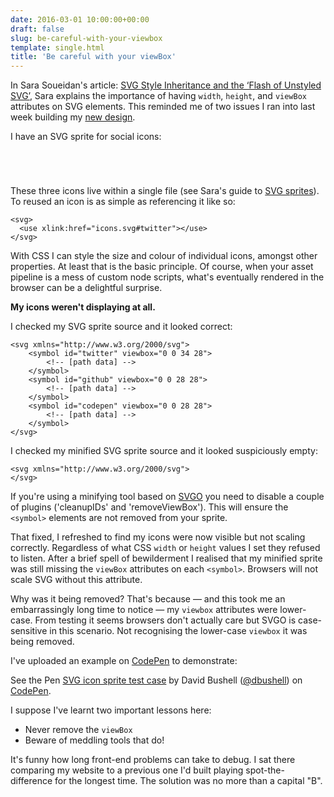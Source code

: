 ```yaml
---
date: 2016-03-01 10:00:00+00:00
draft: false
slug: be-careful-with-your-viewbox
template: single.html
title: 'Be careful with your viewBox'
---
```


In Sara Soueidan's article: [SVG Style Inheritance and the ‘Flash of Unstyled SVG’](https://sarasoueidan.com/blog/svg-style-inheritance-and-FOUSVG/), Sara explains the importance of having `width`, `height`, and `viewBox` attributes on SVG elements. This reminded me of two issues I ran into last week building my [new design](/2016/02/29/a-bit-of-a-new-look/).

I have an SVG sprite for social icons:

<div class="boxed social">
  <style scoped>
  .svg-icon  { display: inline-block; vertical-align: top; margin: 0 2px; width: 42px; height: 42px; fill: #ff6680; }
  </style>
  <svg class="svg-icon" role="presentation">
    <use xlink:href="/assets/img/icons.svg#twitter"></use>
  </svg>
  <svg class="svg-icon" role="presentation">
    <use xlink:href="/assets/img/icons.svg#github"></use>
  </svg>
  <svg class="svg-icon" role="presentation">
    <use xlink:href="/assets/img/icons.svg#codepen"></use>
  </svg>
</div>

These three icons live within a single file (see Sara's guide to [SVG sprites](https://24ways.org/2014/an-overview-of-svg-sprite-creation-techniques/)). To reused an icon is as simple as referencing it like so:

````markup
<svg>
  <use xlink:href="icons.svg#twitter"></use>
</svg>
````

With CSS I can style the size and colour of individual icons, amongst other properties. At least that is the basic principle. Of course, when your asset pipeline is a mess of custom node scripts, what's eventually rendered in the browser can be a delightful surprise.

**My icons weren't displaying at all.**

I checked my SVG sprite source and it looked correct:

````markup
<svg xmlns="http://www.w3.org/2000/svg">
    <symbol id="twitter" viewbox="0 0 34 28">
        <!-- [path data] -->
    </symbol>
    <symbol id="github" viewbox="0 0 28 28">
        <!-- [path data] -->
    </symbol>
    <symbol id="codepen" viewbox="0 0 28 28">
        <!-- [path data] -->
    </symbol>
</svg>
````

I checked my minified SVG sprite source and it looked suspiciously empty:

````markup
<svg xmlns="http://www.w3.org/2000/svg">
</svg>
````

If you're using a minifying tool based on [SVGO](https://github.com/svg/svgo) you need to disable a couple of plugins ('cleanupIDs' and 'removeViewBox'). This will ensure the `<symbol>` elements are not removed from your sprite.

That fixed, I refreshed to find my icons were now visible but not scaling correctly. Regardless of what CSS `width` or `height` values I set they refused to listen. After a brief spell of bewilderment I realised that my minified sprite was still missing the `viewBox` attributes on each `<symbol>`. Browsers will not scale SVG without this attribute.

Why was it being removed? That's because — and this took me an embarrassingly long time to notice — my `viewbox` attributes were lower-case. From testing it seems browsers don't actually care but SVGO is case-sensitive in this scenario. Not recognising the lower-case `viewbox` it was being removed.

I've uploaded an example on [CodePen](http://codepen.io/dbushell/pen/EKaRaV/) to demonstrate:

<span data-height="268" data-theme-id="0" data-slug-hash="EKaRaV" data-default-tab="result" data-user="dbushell" class='codepen'>See the Pen <a href='http://codepen.io/dbushell/pen/EKaRaV/'>SVG icon sprite test case</a> by David Bushell (<a href='http://codepen.io/dbushell'>@dbushell</a>) on <a href='http://codepen.io'>CodePen</a>.</span>
<script async src="//assets.codepen.io/assets/embed/ei.js"></script>

I suppose I've learnt two important lessons here:

* Never remove the `viewBox`
* Beware of meddling tools that do!

It's funny how long front-end problems can take to debug. I sat there comparing my website to a previous one I'd built playing spot-the-difference for the longest time. The solution was no more than a capital "B".
